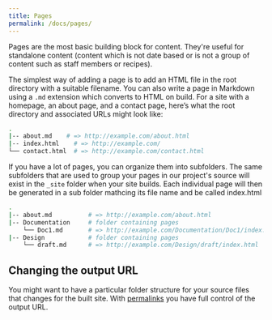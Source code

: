 ```yaml
---
title: Pages
permalink: /docs/pages/
---
```


Pages are the most basic building block for content. They're useful for standalone
content (content which is not date based or is not a group of content such as staff
members or recipes).

The simplest way of adding a page is to add an HTML file in the root
directory with a suitable filename. You can also write a page in Markdown using
a `.md` extension which converts to HTML on build. For a site with
a homepage, an about page, and a contact page, here’s what the root directory
and associated URLs might look like:

```sh
.
|-- about.md    # => http://example.com/about.html
|-- index.html    # => http://example.com/
└── contact.html  # => http://example.com/contact.html
```

If you have a lot of pages, you can organize them into subfolders. The same subfolders that are used to group your pages in our project's source will exist in the `_site` folder when your site builds. Each individual page will then be generated in a sub folder mathcing its file name and be called index.html

```sh
.
|-- about.md          # => http://example.com/about.html
|-- Documentation     # folder containing pages
    └── Doc1.md       # => http://example.com/Documentation/Doc1/index.html
|-- Design            # folder containing pages
    └── draft.md      # => http://example.com/Design/draft/index.html
```

## Changing the output URL

You might want to have a particular folder structure for your source files that changes for the built site. With [permalinks](/docs/permalinks) you have full control of the output URL.
